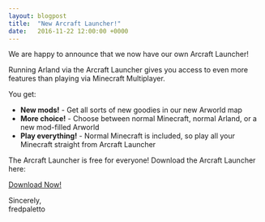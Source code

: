 ```yaml
---
layout: blogpost
title:  "New Arcraft Launcher!"
date:   2016-11-22 12:00:00 +0000
---
```


We are happy to announce that we now have our own Arcraft Launcher!

Running Arland via the Arcraft Launcher gives you access to even more features than playing via Minecraft Multiplayer.

You get:
- **New mods!** - Get all sorts of new goodies in our new Arworld map
- **More choice!** - Choose between normal Minecraft, normal Arland, or a new mod-filled Arworld
- **Play everything!** - Normal Minecraft is included, so play all your Minecraft straight from Arcraft Launcher

The Arcraft Launcher is free for everyone! Download the Arcraft Launcher here:

<a class="waves-effect waves-light btn-large" href="https://gitnisyl.github.io/arland/arlandw/download.html" target="_blank">Download Now!</a>


Sincerely,  
fredpaletto